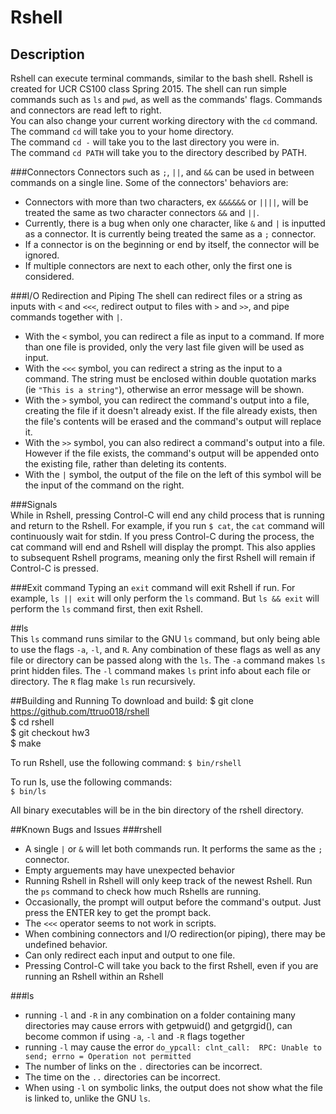 # Rshell
## Description
Rshell can execute terminal commands, similar to the bash shell. 
Rshell is created for UCR CS100 class Spring 2015.
The shell can run simple commands such as `ls` and `pwd`, as well as the commands' flags. 
Commands and connectors are read left to right.   
You can also change your current working directory with the `cd` command.   
The command `cd` will take you to your home directory.   
The command `cd -` will take you to the last directory you were in.   
The command `cd PATH` will take you to the directory described by PATH.   

###Connectors
Connectors such as `;`, `||`, and `&&` can be used in between commands on a single line.
Some of the connectors' behaviors are:     
* Connectors with more than two characters, ex `&&&&&&` or `||||`,
will be treated the same as two character connectors `&&` and `||`.     
* Currently, there is a bug when only one character, like `&` and `|`
is inputted as a connector. It is currently being treated the same as a `;` connector.     
* If a connector is on the beginning or end by itself, the connector will be ignored.     
* If multiple connectors are next to each other, only the first one is considered.

###I/O Redirection and Piping
The shell can redirect files or a string as inputs 
with `<` and `<<<`, redirect output to files 
with `>` and `>>`, and pipe commands together with `|`. 
* With the `<` symbol, you can redirect a file as input to 
a command. If more than one file is provided, only the very 
last file given will be used as input.    
* With the `<<<` symbol, you can redirect a string as 
the input to a command. The string must be enclosed within double quotation marks (ie `"This is a string"`), otherwise an
error message will be shown.       
* With the `>` symbol, you can redirect the command's output 
into a file, creating the file if it doesn't already exist. 
If the file already exists, then the file's contents will be 
erased and the command's output will replace it.
* With the `>>` symbol, you can also redirect a command's 
output into a file. However if the file exists, the 
command's output will be appended onto the existing file, 
rather than deleting its contents.   
* With the `|` symbol, the output of the file on the left of 
this symbol will be the input of the command on the right.   

###Signals   
While in Rshell, pressing Control-C will end any child process that is running 
and return to the Rshell. 
For example, if you run `$ cat`, the `cat` command will continuously wait for stdin. If you press 
Control-C during the process, the cat command will end and Rshell will display the prompt. 
This also applies to subsequent Rshell programs, meaning only the first Rshell will remain 
if Control-C is pressed.   

###Exit command
Typing an `exit` command will exit Rshell if run. 
For example, `ls || exit` will only perform the `ls` command.
But `ls && exit` will perform the `ls` command first, then exit Rshell.

##ls   
This `ls` command runs similar to the GNU `ls` command, 
but only being able to use the flags `-a`, `-l`, and `R`. 
Any combination of these flags as well as any 
file or directory can be passed along with the `ls`. 
The `-a` command makes `ls` print hidden files. 
The `-l` command makes `ls` print info about each file or 
directory. The `R` flag make `ls` run recursively. 

##Building and Running
To download and build:
	$ git clone https://github.com/ttruo018/rshell   
	$ cd rshell   
	$ git checkout hw3   
	$ make

To run Rshell, use the following command:
`$ bin/rshell`   

To run ls, use the following commands:    
`$ bin/ls`   

All binary executables will be in the bin directory of the rshell directory.

##Known Bugs and Issues
###rshell
* A single `|` or `&` will let both commands run. 
It performs the same as the `;` connector.   
* Empty arguements may have unexpected behavior    
* Running Rshell in Rshell will only keep track of the newest Rshell.
Run the `ps` command to check how much Rshells are running.   
* Occasionally, the prompt will output before the command's 
output. Just press the ENTER key to get the prompt back.   
* The `<<<` operator seems to not work in scripts.   
* When combining connectors and I/O redirection(or piping), 
there may be undefined behavior.   
* Can only redirect each input and output to one file.   
* Pressing Control-C will take you back to the first Rshell, 
even if you are running an Rshell within an Rshell

###ls
* running `-l` and `-R` in any combination on a folder 
containing many directories may cause errors with 
getpwuid() and getgrgid(), can become
common if using `-a`, `-l` and `-R` flags together    
* running `-l` may cause the error `do_ypcall: clnt_call: 
RPC: Unable to send; errno = Operation not permitted`    
* The number of links on the `.` directories can be incorrect.    
* The time on the `..` directories can be incorrect.     
* When using `-l` on symbolic links, the output does not show 
what the file is linked to, unlike the GNU `ls`.   

